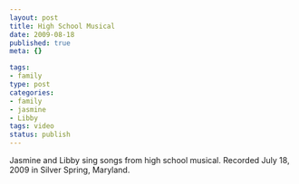 ```yaml
--- 
layout: post
title: High School Musical
date: 2009-08-18
published: true
meta: {}

tags: 
- family
type: post
categories: 
- family
- jasmine
- Libby
tags: video
status: publish
---
```

Jasmine and Libby sing songs from high school musical.  Recorded July 18, 2009 in Silver Spring, Maryland.
